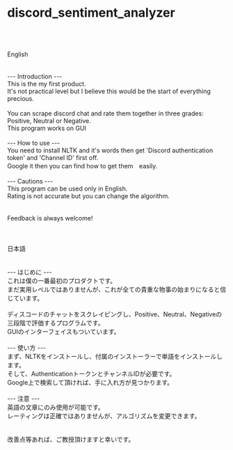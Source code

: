 # discord_sentiment_analyzer
<br>
<br>
<br>
English   
<br>
<br>
<br>
--- Introduction --- <br>
This is the my first product.<br>
It's not practical level but I believe this would be the start of everything precious.<br>
<br>
You can scrape discord chat and rate them together in three grades: Positive, Neutral or Negative.<br>
This program works on GUI<br>
<br>
--- How to use ---<br>
You need to install NLTK and it's words then get 'Discord authentication token' and 'Channel ID' first off.<br>
Google it then you can find how to get them　easily.<br>
<br>
--- Cautions ---<br>
This program can be used only in English.<br>
Rating is not accurate but you can change the algorithm.<br>
<br>
<br>
Feedback is always welcome!<br>
<br>
<br>
<br>
日本語
<br>
<br>
<br>
--- はじめに ---<br>
これは僕の一番最初のプロダクトです。<br>
まだ実用レベルではありませんが、これが全ての貴重な物事の始まりになると信じています。<br>
<br>
ディスコードのチャットをスクレイピングし、Positive、Neutral、Negativeの三段階で評価するプログラムです。<br>
GUIのインターフェイスもついています。<br>
<br>
--- 使い方 ---<br>
まず、NLTKをインストールし、付属のインストーラーで単語をインストールします。<br>
そして、AuthenticationトークンとチャンネルIDが必要です。<br>
Google上で検索して頂ければ、手に入れ方が見つかります。<br>
<br>
--- 注意 ---<br>
英語の文章にのみ使用が可能です。<br>
レーティングは正確ではありませんが、アルゴリズムを変更できます。<br>
<br>
<br>
改善点等あれば、ご教授頂けますと幸いです。<br>
<br>
<br>
